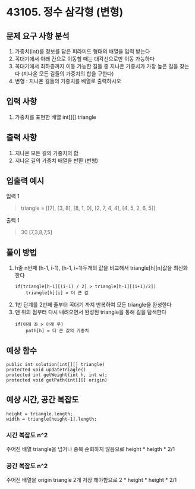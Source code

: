 # 43105. 정수 삼각형 (변형)

## 문제 요구 사항 분석
1.  가중치(int)를 정보를 담은 피라미드 형태의 배열을 입력 받는다
2.  꼭대기에서 아래 칸으로 이동할 때는 대각선으로만 이동 가능하다
3. 꼭대기에서 최하층까지 이동 가능한 길들 중 지나온 가중치가 가장 높은 길을 찾는다 (지나온 모든 길들의 가중치의 합을 구한다)
4. 변형 : 지나온 길들의 가중치를 배열로 출력하시오
## 입력 사항
1. 가중치를 표현한 배열 int[][] triangle
## 출력 사항
1. 지나온 모든 길의 가중치의 합
2. 지나온 길의 가중치 배열을 반환 (변형)

## 입출력 예시
입력 1 
> triangle =  [[7], [3, 8], [8, 1, 0], [2, 7, 4, 4], [4, 5, 2, 6, 5]]

출력 1
>  30
>  [7,3,8,7,5]
## 풀이 방법
1. h줄 n번째 (h-1, i-1), (h-1, i+1)두개의 값을 비교해서 triangle[h][n]값을 최신화 한다
	```
	if(triangle[h-1][(i-1) / 2] > triangle[h-1][(i+1)/2])
		triangle[h][i] = 더 큰 값
	```
2. 1번 단계를 2번째 줄부터 꼭대기 까지 반복하여 모든 triangle을 완성한다
3. 맨 위의 점부터 다시 내려오면서 완성된 triangle을 통해 길을 탐색한다
	```
	if(아래 좌 > 아래 우)  
		path[h] = 더 큰 값의 가중치
	```

## 예상 함수
	public int solution(int[][] triangle)
	protected void updateTriagle()
	protected int getWeight(int h, int w);
	protected void getPath(int[][] origin)
## 예상 시간, 공간 복잡도
	height = triangle.length;
    width = triangle[height-1].length;
### 시간 복잡도 n^2
주어진 배열 triangle을 넘거나 중복 순회하지 않음으로
height * heigth * 2/1
### 공간 복잡도 n^2
주어진 배열을 origin triangle 2개 저장 해야함으로
2 * height * height * 2/1
